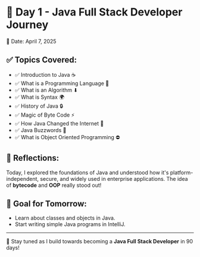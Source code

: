 # 🚀 Day 1 - Java Full Stack Developer Journey

📅 Date: April 7, 2025

## ✅ Topics Covered:
- ✅ Introduction to Java ☕
- ✅ What is a Programming Language 💱
- ✅ What is an Algorithm ⬇
- ✅ What is Syntax 🌍
- ✅ History of Java 🔒
- ✅ Magic of Byte Code ⚡
- ✅ How Java Changed the Internet 🍕
- ✅ Java Buzzwords 🎉
- ✅ What is Object Oriented Programming ⛔

## 🧠 Reflections:
Today, I explored the foundations of Java and understood how it's platform-independent, secure, and widely used in enterprise applications. The idea of **bytecode** and **OOP** really stood out!

## 📌 Goal for Tomorrow:
- Learn about classes and objects in Java.
- Start writing simple Java programs in IntelliJ.

---

🔗 Stay tuned as I build towards becoming a **Java Full Stack Developer** in 90 days!

